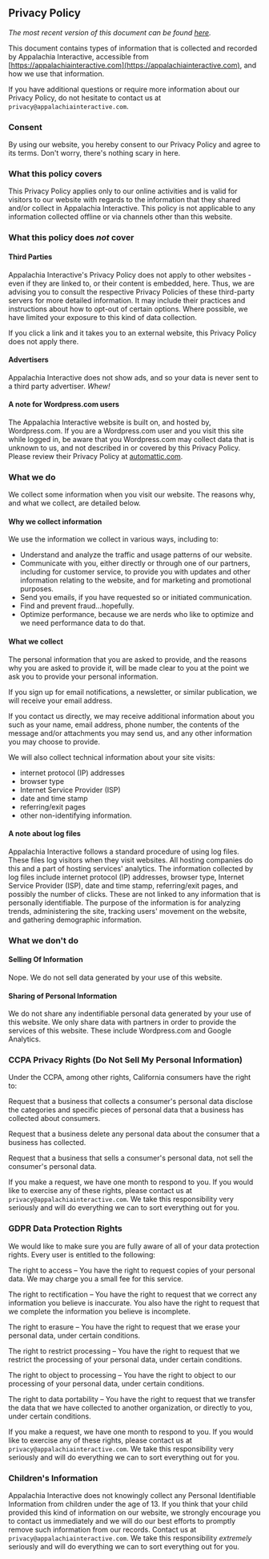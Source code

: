 ## Privacy Policy

*The most recent version of this document can be found [here](https://appalachiainteractive.com/legal/privacy-policy).*

This document contains types of information that is collected and recorded by Appalachia Interactive, accessible from [https://appalachiainteractive.com](https://appalachiainteractive.com), and how we use that information.  

If you have additional questions or require more information about our Privacy Policy, do not hesitate to contact us at `privacy@appalachiainteractive.com`.  

### Consent

By using our website, you hereby consent to our Privacy Policy and agree to its terms.  Don't worry, there's nothing scary in here.

### What this policy covers

This Privacy Policy applies only to our online activities and is valid for visitors to our website with regards to the information that they shared and/or collect in Appalachia Interactive. This policy is not applicable to any information collected offline or via channels other than this website.  

### What this policy does *not* cover

#### Third Parties

Appalachia Interactive's Privacy Policy does not apply to other websites - even if they are linked to, or their content is embedded, here. Thus, we are advising you to consult the respective Privacy Policies of these third-party servers for more detailed information. It may include their practices and instructions about how to opt-out of certain options.  Where possible, we have limited your exposure to this kind of data collection.

If you click a link and it takes you to an external website, this Privacy Policy does not apply there.

#### Advertisers

Appalachia Interactive does not show ads, and so your data is never sent to a third party advertiser.  *Whew!*

#### A note for Wordpress.com users

The Appalachia Interactive website is built on, and hosted by, Wordpress.com.  If you are a Wordpress.com user and you visit this site while logged in, be aware that you Wordpress.com may collect data that is unknown to us, and not described in or covered by this Privacy Policy.  Please review their Privacy Policy at [automattic.com](https://automattic.com/privacy/).

### What we do

We collect some information when you visit our website.  The reasons why, and what we collect, are detailed below.

#### Why we collect information

We use the information we collect in various ways, including to:

- Understand and analyze the traffic and usage patterns of our website.
- Communicate with you, either directly or through one of our partners, including for customer service, to provide you with updates and other information relating to the website, and for marketing and promotional purposes.
- Send you emails, if you have requested so or initiated communication.
- Find and prevent fraud...hopefully.
- Optimize performance, because we are nerds who like to optimize and we need performance data to do that.

#### What we collect

The personal information that you are asked to provide, and the reasons why you are asked to provide it, will be made clear to you at the point we ask you to provide your personal information.

If you sign up for email notifications, a newsletter, or similar publication, we will receive your email address.

If you contact us directly, we may receive additional information about you such as your name, email address, phone number, the contents of the message and/or attachments you may send us, and any other information you may choose to provide.

We will also collect technical information about your site visits:

- internet protocol (IP) addresses
- browser type
- Internet Service Provider (ISP)
- date and time stamp
- referring/exit pages
- other non-identifying information.

#### A note about log files

Appalachia Interactive follows a standard procedure of using log files. These files log visitors when they visit websites. All hosting companies do this and a part of hosting services' analytics. The information collected by log files include internet protocol (IP) addresses, browser type, Internet Service Provider (ISP), date and time stamp, referring/exit pages, and possibly the number of clicks. These are not linked to any information that is personally identifiable. The purpose of the information is for analyzing trends, administering the site, tracking users' movement on the website, and gathering demographic information.

### What we don't do

#### Selling Of Information

Nope.  We do not sell data generated by your use of this website.

#### Sharing of Personal Information

We do not share any indentifiable personal data generated by your use of this website.  We only share data with partners in order to provide the services of this website.  These include Wordpress.com and Google Analytics.

### CCPA Privacy Rights (Do Not Sell My Personal Information)

Under the CCPA, among other rights, California consumers have the right to:

Request that a business that collects a consumer's personal data disclose the categories and specific pieces of personal data that a business has collected about consumers.

Request that a business delete any personal data about the consumer that a business has collected.

Request that a business that sells a consumer's personal data, not sell the consumer's personal data.

If you make a request, we have one month to respond to you. If you would like to exercise any of these rights, please contact us at `privacy@appalachiainteractive.com`.  We take this responsibility very seriously and will do everything we can to sort everything out for you.

### GDPR Data Protection Rights

We would like to make sure you are fully aware of all of your data protection rights. Every user is entitled to the following:

The right to access – You have the right to request copies of your personal data. We may charge you a small fee for this service.

The right to rectification – You have the right to request that we correct any information you believe is inaccurate. You also have the right to request that we complete the information you believe is incomplete.

The right to erasure – You have the right to request that we erase your personal data, under certain conditions.

The right to restrict processing – You have the right to request that we restrict the processing of your personal data, under certain conditions.

The right to object to processing – You have the right to object to our processing of your personal data, under certain conditions.

The right to data portability – You have the right to request that we transfer the data that we have collected to another organization, or directly to you, under certain conditions.

If you make a request, we have one month to respond to you. If you would like to exercise any of these rights, please contact us at `privacy@appalachiainteractive.com`.  We take this responsibility very seriously and will do everything we can to sort everything out for you.

### Children's Information

Appalachia Interactive does not knowingly collect any Personal Identifiable Information from children under the age of 13. If you think that your child provided this kind of information on our website, we strongly encourage you to contact us immediately and we will do our best efforts to promptly remove such information from our records.  Contact us at `privacy@appalachiainteractive.com`.  We take this responsibility *extremely* seriously and will do everything we can to sort everything out for you.
